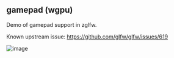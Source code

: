 ## gamepad (wgpu)

Demo of gamepad support in zglfw.

Known upstream issue: https://github.com/glfw/glfw/issues/619

![image](screenshot.png)
